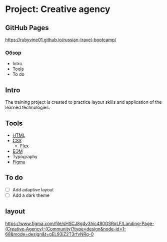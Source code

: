# Project: Creative agency

## GitHub Pages 
https://rubyvine01.github.io/russian-travel-bootcamp/

### Обзор
* Intro
* Tools
* To do

## Intro
The training project is created to practice layout skills and application of the learned technologies.

## Tools
- [HTML](https://html.com/)
- [CSS](https://www.w3.org/TR/CSS/#css)
    - [Flex](https://developer.mozilla.org/en-US/docs/Web/CSS/flex)
- [БЭМ](https://ru.bem.info/)
- Typography
- [Figma](https://www.figma.com/)

## To do
- [ ] Add adaptive layout 
- [ ] Add a dark theme

##  layout 
https://www.figma.com/file/sHSCJ8g4y3hic480GSRqLF/Landing-Page-(Creative-Agency)-(Community)?type=design&node-id=1-68&mode=design&t=gEL93iZ2T3rfvNRg-0
